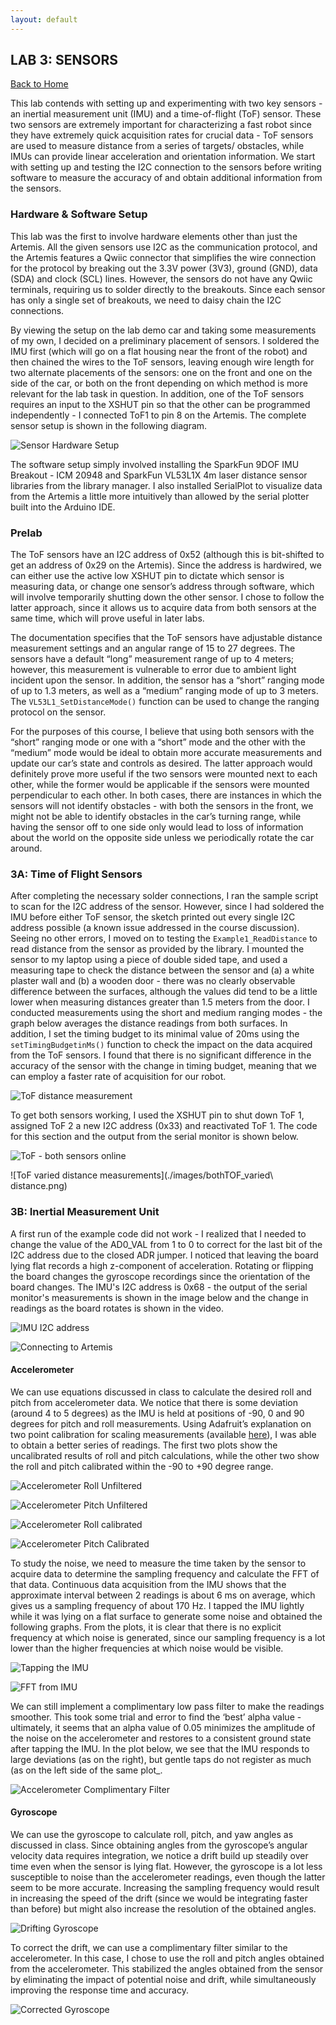 ```yaml
---
layout: default
---
```


## LAB 3: SENSORS

[Back to Home](./index.html)

This lab contends with setting up and experimenting with two key sensors - an inertial measurement unit (IMU) and a time-of-flight (ToF) sensor. These two sensors are extremely important for characterizing a fast robot since they have extremely quick acquisition rates for crucial data - ToF sensors are used to measure distance from a series of targets/ obstacles, while IMUs can provide linear acceleration and orientation information. We start with setting up and testing the I2C connection to the sensors before writing software to measure the accuracy of and obtain additional information from the sensors.

### Hardware & Software Setup
This lab was the first to involve hardware elements other than just the Artemis. All the given sensors use I2C as the communication protocol, and the Artemis features a Qwiic connector that simplifies the wire connection for the protocol by breaking out the 3.3V power (3V3), ground (GND), data (SDA) and clock (SCL) lines. However, the sensors do not have any Qwiic terminals, requiring us to solder directly to the breakouts. Since each sensor has only a single set of breakouts, we need to daisy chain the I2C connections.

By viewing the setup on the lab demo car and taking some measurements of my own, I decided on a preliminary placement of sensors. I soldered the IMU first (which will go on a flat housing near the front of the robot) and then chained the wires to the ToF sensors, leaving enough wire length for two alternate placements of the sensors: one on the front and one on the side of the car, or both on the front depending on which method is more relevant for the lab task in question. In addition, one of the ToF sensors requires an input to the XSHUT pin so that the other can be programmed independently - I connected ToF1 to pin 8 on the Artemis. The complete sensor setup is shown in the following diagram.

![Sensor Hardware Setup](./images/hardware_setup.jpg)

The software setup simply involved installing the SparkFun 9DOF IMU Breakout - ICM 20948 and SparkFun VL53L1X 4m laser distance sensor libraries from the library manager. I also installed SerialPlot to visualize data from the Artemis a little more intuitively than allowed by the serial plotter built into the Arduino IDE.

### Prelab

The ToF sensors have an I2C address of 0x52 (although this is bit-shifted to get an address of 0x29 on the Artemis). Since the address is hardwired, we can either use the active low XSHUT pin to dictate which sensor is measuring data, or change one sensor’s address through software, which will involve temporarily shutting down the other sensor. I chose to follow the latter approach, since it allows us to acquire data from both sensors at the same time, which will prove useful in later labs.

The documentation specifies that the ToF sensors have adjustable distance measurement settings and an angular range of 15 to 27 degrees. The sensors have a default “long” measurement range of up to 4 meters; however, this measurement is vulnerable to error due to ambient light incident upon the sensor. In addition, the sensor has a “short” ranging mode of up to 1.3 meters, as well as a “medium” ranging mode of up to 3 meters. The `VL53L1_SetDistanceMode()` function can be used to change the ranging protocol on the sensor. 

For the purposes of this course, I believe that using both sensors with the “short” ranging mode or one with a “short” mode and the other with the “medium” mode would be ideal to obtain more accurate measurements and update our car’s state and controls as desired. The latter approach would definitely prove more useful if the two sensors were mounted next to each other, while the former would be applicable if the sensors were mounted perpendicular to each other. In both cases, there are instances in which the sensors will not identify obstacles - with both the sensors in the front, we might not be able to identify obstacles in the car’s turning range, while having the sensor off to one side only would lead to loss of information about the world on the opposite side unless we periodically rotate the car around.

### 3A: Time of Flight Sensors

After completing the necessary solder connections, I ran the sample script to scan for the I2C address of the sensor. However, since I had soldered the IMU before either ToF sensor, the sketch printed out every single I2C address possible (a known issue addressed in the course discussion). Seeing no other errors, I moved on to testing the `Example1_ReadDistance` to read distance from the sensor as provided by the library. I mounted the sensor to my laptop using a piece of double sided tape, and used a measuring tape to check the distance between the sensor and (a) a white plaster wall and (b) a wooden door - there was no clearly observable difference between the surfaces, although the values did tend to be a little lower when measuring distances greater than 1.5 meters from the door. I conducted measurements using the short and medium ranging modes - the graph below averages the distance readings from both surfaces. In addition, I set the timing budget to its minimal value of 20ms using the `setTimingBudgetinMs()` function to check the impact on the data acquired from the ToF sensors. I found that there is no significant difference in the accuracy of the sensor with the change in timing budget, meaning that we can employ a faster rate of acquisition for our robot.

![ToF distance measurement](./images/ToF_distance_measurement.png)

To get both sensors working, I used the XSHUT pin to shut down ToF 1, assigned ToF 2 a new I2C address (0x33) and reactivated ToF 1. The code for this section and the output from the serial monitor is shown below.

![ToF - both sensors online](./images/ToF_bothworking.png)

![ToF varied distance measurements](./images/bothTOF_varied\ distance.png)

### 3B: Inertial Measurement Unit

A first run of the example code did not work - I realized that I needed to change the value of the AD0_VAL from 1 to 0 to correct for the last bit of the I2C address due to the closed ADR jumper. I noticed that leaving the board lying flat records a high z-component of acceleration. Rotating or flipping the board changes the gyroscope recordings since the orientation of the board changes. The IMU's I2C address is 0x68 - the output of the serial monitor's measurements is shown in the image below and the change in readings as the board rotates is shown in the video.

![IMU I2C address](./images/IMU_I2Caddr.png)

![Connecting to Artemis](./images/IMU_serial_monitor.png)

#### Accelerometer

We can use equations discussed in class to calculate the desired roll and pitch from accelerometer data. We notice that there is some deviation (around 4 to 5 degrees) as the IMU is held at positions of -90, 0 and 90 degrees for pitch and roll measurements. Using Adafruit’s explanation on two point calibration for scaling measurements (available [here](https://learn.adafruit.com/calibrating-sensors/two-point-calibration)), I was able to obtain a better series of readings. The first two plots show the uncalibrated results of roll and pitch calculations, while the other two show the roll and pitch calibrated within the -90 to +90 degree range.

![Accelerometer Roll Unfiltered](./images/accel_roll_unfil.png)

![Accelerometer Pitch Unfiltered](./images/accel_pitch_unfil.png)

![Accelerometer Roll calibrated](./images/accel_roll_fil.png)

![Accelerometer Pitch Calibrated](./images/accel_pitch_fil.png)

To study the noise, we need to measure the time taken by the sensor to acquire data to determine the sampling frequency and calculate the FFT of that data. Continuous data acquisition from the IMU shows that the approximate interval between 2  readings is about 6 ms on average, which gives us a sampling frequency of about 170 Hz. I tapped the IMU lightly while it was lying on a flat surface to generate some noise and obtained the following graphs. From the plots, it is clear that there is no explicit frequency at which noise is generated, since our sampling frequency is a lot lower than the higher frequencies at which noise would be visible.

![Tapping the IMU](./images/IMU_noise.png)

![FFT from IMU](./images/IMU_noisefft.png)

We can still implement a complimentary low pass filter to make the readings smoother. This took some trial and error to find the ‘best’ alpha value - ultimately, it seems that an alpha value of 0.05 minimizes the amplitude of the noise on the accelerometer and restores to a consistent ground state after tapping the IMU. In the plot below, we see that the IMU responds to large deviations (as on the right), but gentle taps do not register as much (as on the left side of the same plot_.

![Accelerometer Complimentary Filter](./images/IMU_tap_filtered.png)

#### Gyroscope

We can use the gyroscope to calculate roll, pitch, and yaw angles as discussed in class. Since obtaining angles from the gyroscope’s angular velocity data requires integration, we notice a drift build up steadily over time even when the sensor is lying flat. However, the gyroscope is a lot less susceptible to noise than the accelerometer readings, even though the latter seem to be more accurate. Increasing the sampling frequency would result in increasing the speed of the drift (since we would be integrating faster than before) but might also increase the resolution of the obtained angles.

![Drifting Gyroscope](./images/gyro_unfil.png)

To correct the drift, we can use a complimentary filter similar to the accelerometer. In this case, I chose to use the roll and pitch angles obtained from the accelerometer. This stabilized the angles obtained from the sensor by eliminating the impact of potential noise and drift, while simultaneously improving the response time and accuracy.

![Corrected Gyroscope](./images/gyro_filter.png)
